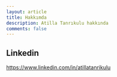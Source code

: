 ```yaml
---
layout: article
title: Hakkımda
description: Atilla Tanrıkulu hakkında
comments: false
---
```




## Linkedin
<a href="https://www.linkedin.com/in/atillatanrikulu" target="_blank"><i class="fa fa-linkedin-square fa-2x social"></i> https://www.linkedin.com/in/atillatanrikulu</a>
